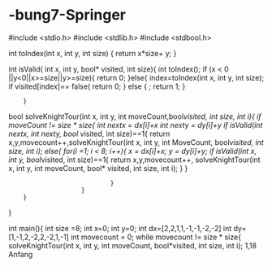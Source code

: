 # -bung7-Springer

#include <stdio.h>
#include <stdlib.h>
#include <stdbool.h>


int toIndex(int x, int y, int size) {
        return x*size+ y;
        }

int isValid( int x, int y, bool* visited, int size){
        int toIndex();
        if (x < 0 ||y<0||x>=size||y>=size){
                return 0;
        }else{
                index=toIndex(int x, int y, int size);
                if visited[index]== false(
                        return 0;
                }
                else {
                        ;
                        return 1;
                }

        }
bool solveKnightTour(int x, int y, int moveCount,bool*visited, int size, int i){
        if  moveCount != size * size{
                        int nextx = dx[i]+x
                        int nexty = dy[i]+y
                        if isValid(int nextx, int nexty, bool* visited, int size)==1{
                                return x,y,movecount++,solveKnightTour(int x, int y, int MoveCount, bool*visited, int size, int i);
                                else{
                                        for(i =1; i < 8; i++){
                                                x = dx[i]+x;
                                                y = dy[i]+y;
                                                if isValid(int x, int y, bool*visited, int size)==1{
                                                return x,y,movecount++, solveKnightTour(int x, int y, int moveCount, bool* visited, int size, int i);
                                                }
                                        }
                                        
                                }
                        }
        }
}

int main(){
        int size =8;
        int x=0;
        int y=0;
        int dx=[2,2,1,1,-1,-1,-2,-2]
        int dy=[1,-1,2,-2,2,-2,1,-1]
        int movecount = 0;
        while movecount != size * size{
                solveKnightTour(int x, int y, int moveCount, bool*visited, int size, int i);
                                                                                                                                                                            1,18       Anfang
